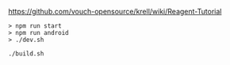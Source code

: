 https://github.com/vouch-opensource/krell/wiki/Reagent-Tutorial

```
> npm run start
> npm run android
> ./dev.sh
```

```
./build.sh
```
